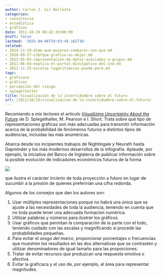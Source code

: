 ```yaml
---
author: Carlos J. Gil Bellosta
categories:
- consultoría
- estadística
- gráficos
date: 2011-10-19 06:42:33+00:00
draft: false
lastmod: '2025-04-06T19:03:49.162716'
related:
- 2014-11-19-dime-que-quieres-comparar-con-que.md
- 2010-09-27-c2bfque-grafico-es-mejor.md
- 2012-05-03-representacion-de-datos-asociados-a-grupos.md
- 2011-06-03-explica-el-portal-divulgativo-del-ine.md
- 2011-11-25-escalas-logaritimicas-puede-pero.md
tags:
- graficaca
- gráficos
- percepción del riesgo
- spiegelhalter
title: Visualización de la incertidumbre sobre el futuro
url: /2011/10/19/visualizacion-de-la-incertidumbre-sobre-el-futuro/
---
```


Recomiendo a mis lectores el artículo _[Visualizing Uncertainty About the Future](http://understandinguncertainty.org/visualising-uncertainty)_ de D. Spiegelhalter, M. Pearson e I. Short. Trata sobre qué tipo de representaciones gráficas son más adecuadas para transmitir información acerca de la probabilidad de fenómenos futuros a distintos tipos de audiencias, incluidas las más anuméricas.

Abarca desde los incipientes trabajos de Nightingale y Neurath hasta Gapminder y los más modernos desarrollos de la infografía. Aplaude, por ejemplo, la iniciativa del Banco de Inglaterra de publicar información sobre la posible evolución de indicadores económicos futuros de la forma

[![](/wp-uploads/2011/10/bank_of_england_inflation_projections.gif)
](/wp-uploads/2011/10/bank_of_england_inflation_projections.gif)

que ilustra el carácter incierto de toda proyección a futuro en lugar de sucumbir a la presión de quienes preferirían una cifra redonda.

Algunos de los consejos que dan los autores son:



1. Usar múltiples representaciones porque no habrá una única que se ajuste a las necesidades de toda la audiencia, teniendo en cuenta que no toda puede tener una adecuada formación numérica.
2. Utilizar palabras y números para _ilustrar_ los gráficos.
3. Usar gráficos que permitan la comparación de la parte con el todo, teniendo cuidado con las escalas y magnificando si procede las probabilidades pequeñas.
4. Para evitar el _sesgo del marco_, proporcionar porcentajes o frecuencias que muestren los resultados en las dos alternativas que se contrasten y utilizar denominadores de igual tamaño para las proporciones.
5. Tratar de evitar recursos que produzcan una respuesta emotiva o afectiva.
6. Evitar la graficaca y el uso de, por ejemplo, el área para representar magnitudes.